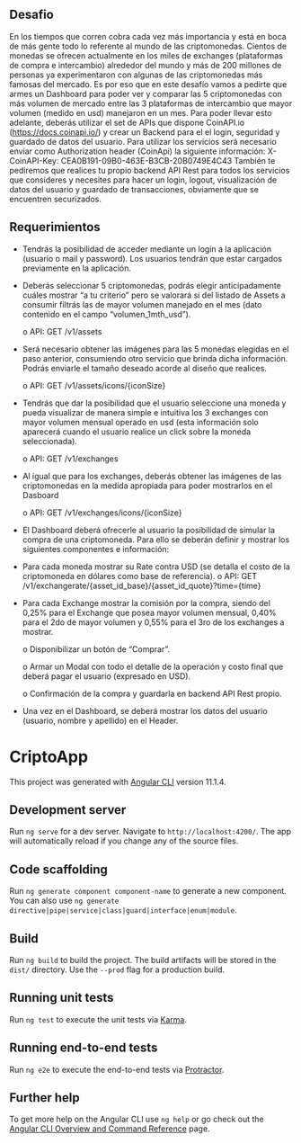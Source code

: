 
## Desafio
En los tiempos que corren cobra cada vez más importancia y está en boca de más gente todo lo referente
al mundo de las criptomonedas. Cientos de monedas se ofrecen actualmente en los miles de exchanges
(plataformas de compra e intercambio) alrededor del mundo y más de 200 millones de personas ya
experimentaron con algunas de las criptomonedas más famosas del mercado.
Es por eso que en este desafío vamos a pedirte que armes un Dashboard para poder ver y comparar las 5
criptomonedas con más volumen de mercado entre las 3 plataformas de intercambio que mayor volumen
(medido en usd) manejaron en un mes.
Para poder llevar esto adelante, deberás utilizar el set de APIs que dispone CoinAPI.io
(https://docs.coinapi.io/) y crear un Backend para el el login, seguridad y guardado de datos del usuario.
Para utilizar los servicios será necesario enviar como Authorization header (CoinApi) la siguiente
información:
X-CoinAPI-Key: CEA0B191-09B0-463E-B3CB-20B0749E4C43
También te pediremos que realices tu propio backend API Rest para todos los servicios que consideres y
necesites para hacer un login, logout, visualización de datos del usuario y guardado de transacciones,
obviamente que se encuentren securizados.

## Requerimientos
- Tendrás la posibilidad de acceder mediante un login a la aplicación (usuario o mail y password).
Los usuarios tendrán que estar cargados previamente en la aplicación.
- Deberás seleccionar 5 criptomonedas, podrás elegir anticipadamente cuáles mostrar “a tu
criterio” pero se valorará si del listado de Assets a consumir filtrás las de mayor volumen
manejado en el mes (dato contenido en el campo “volumen_1mth_usd”).

    o API: GET /v1/assets
- Será necesario obtener las imágenes para las 5 monedas elegidas en el paso anterior,
consumiendo otro servicio que brinda dicha información. Podrás enviarle el tamaño deseado
acorde al diseño que realices.
    
    o API: GET /v1/assets/icons/{iconSize}
- Tendrás que dar la posibilidad que el usuario seleccione una moneda y pueda visualizar de
manera simple e intuitiva los 3 exchanges con mayor volumen mensual operado en usd (esta
información solo aparecerá cuando el usuario realice un click sobre la moneda seleccionada).
    
    o API: GET /v1/exchanges
- Al igual que para los exchanges, deberás obtener las imágenes de las criptomonedas en la
medida apropiada para poder mostrarlos en el Dasboard
    
    o API: GET /v1/exchanges/icons/{iconSize}
- El Dashboard deberá ofrecerle al usuario la posibilidad de simular la compra de una
criptomoneda. Para ello se deberán definir y mostrar los siguientes componentes e información:

- Para cada moneda mostrar su Rate contra USD (se detalla el costo de la criptomoneda en
dólares como base de referencia).
    o API: GET /v1/exchangerate/{asset_id_base}/{asset_id_quote}?time={time}
    
- Para cada Exchange mostrar la comisión por la compra, siendo del 0,25% para el
Exchange que posea mayor volumen mensual, 0,40% para el 2do de mayor volumen y
0,55% para el 3ro de los exchanges a mostrar.

    o Disponibilizar un botón de “Comprar”.

    o Armar un Modal con todo el detalle de la operación y costo final que deberá pagar el
      usuario (expresado en USD).

    o Confirmación de la compra y guardarla en backend API Rest propio.

- Una vez en el Dashboard, se deberá mostrar los datos del usuario (usuario, nombre y apellido) en
el Header.

# CriptoApp

This project was generated with [Angular CLI](https://github.com/angular/angular-cli) version 11.1.4.

## Development server

Run `ng serve` for a dev server. Navigate to `http://localhost:4200/`. The app will automatically reload if you change any of the source files.

## Code scaffolding

Run `ng generate component component-name` to generate a new component. You can also use `ng generate directive|pipe|service|class|guard|interface|enum|module`.

## Build

Run `ng build` to build the project. The build artifacts will be stored in the `dist/` directory. Use the `--prod` flag for a production build.

## Running unit tests

Run `ng test` to execute the unit tests via [Karma](https://karma-runner.github.io).

## Running end-to-end tests

Run `ng e2e` to execute the end-to-end tests via [Protractor](http://www.protractortest.org/).

## Further help

To get more help on the Angular CLI use `ng help` or go check out the [Angular CLI Overview and Command Reference](https://angular.io/cli) page.
